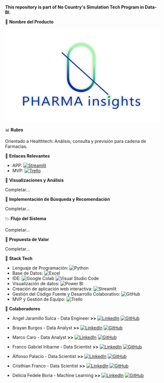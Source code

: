 **This repository is part of No Country's Simulation Tech Program in Data-BI.**

💎 **Nombre del Producto**

![logo](https://github.com/No-Country-simulation/s17-19-n-data-bi/blob/fe4b237d7698aac78b2d76bd8743c987ff32db77/Pi.png)

📊 **Rubro**

Orientado a Healthtech: Análisis, consulta y previsión para cadena de Farmacias.

🔗 **Enlaces Relevantes**

- APP: [![Streamlit](https://img.shields.io/badge/Streamlit-FF4B4B?logo=streamlit&logoColor=white)](https://pharmainsights.streamlit.app)
- MVP: [![Trello](https://img.shields.io/badge/Trello-0079BF?logo=trello&logoColor=white)](https://trello.com/b/nGylF9YE/s17-19-n-data-bi)

💊 **Visualizaciones y Análisis**

Completar...

💊 **Implementación de Búsqueda y Recomendación**

Completar...

📉 **Flujo del Sistema**

Completar...

🦾 **Propuesta de Valor**

Completar...

🤖 **Stack Tech**

- Lenguaje de Programación: ![Python](https://img.shields.io/badge/Python-3776AB?logo=python&logoColor=white)
- Base de Datos: ![Excel](https://img.shields.io/badge/Excel-336791?logo=microsoft-excel&logoColor=green)
- IDE: ![Google Colab](https://img.shields.io/badge/Google_Colab-F9AB00?logo=google-colab&logoColor=white) ![Visual Studio Code](https://img.shields.io/badge/Visual_Studio_Code-007ACC?logo=visual-studio-code&logoColor=white)
- Visualización de datos: ![Power BI](https://img.shields.io/badge/Power_BI-F2C811?logo=power-bi&logoColor=white)
- Creación de aplicación web interactiva: ![Streamlit](https://img.shields.io/badge/Streamlit-FF4B4B?logo=streamlit&logoColor=white)
- Gestión del Código Fuente y Desarrollo Colaborativo: ![GitHub](https://img.shields.io/badge/GitHub-100000?logo=github&logoColor=white)
- MVP y Gestión de Equipo: ![Trello](https://img.shields.io/badge/Trello-0079BF?logo=trello&logoColor=white)

🧩 **Colaboradores**

- Angel Jaramillo Sulca - Data Engineer **>>** [![LinkedIn](https://img.shields.io/badge/LinkedIn-0077B5?logo=linkedin&logoColor=white)](https://www.linkedin.com/in/angeljarads/) [![GitHub](https://img.shields.io/badge/GitHub-100000?logo=github&logoColor=white)](https://github.com/Angeljs094)

- Brayan Burgos - Data Analyst **>>** [![LinkedIn](https://img.shields.io/badge/LinkedIn-0077B5?logo=linkedin&logoColor=white)](https://www.linkedin.com/in/brayan-burgos-49715a183/) [![GitHub](https://img.shields.io/badge/GitHub-100000?logo=github&logoColor=white)](https://github.com/brayan2693)

- Marco Caro - Data Analyst **>>** [![LinkedIn](https://img.shields.io/badge/LinkedIn-0077B5?logo=linkedin&logoColor=white)](https://www.linkedin.com/in/marco-antonio-caro-22459711b/) [![GitHub](https://img.shields.io/badge/GitHub-100000?logo=github&logoColor=white)](https://github.com/brayan2693)

- Franco Gabriel Iribarne - Data Scientist **>>** [![LinkedIn](https://img.shields.io/badge/LinkedIn-0077B5?logo=linkedin&logoColor=white)](https://www.linkedin.com/in/franco-gabriel-iribarne-4101a32ab/) [![GitHub](https://img.shields.io/badge/GitHub-100000?logo=github&logoColor=white)](https://github.com/marco11235813)

- Alfonso Palacio - Data Scientist **>>** [![LinkedIn](https://img.shields.io/badge/LinkedIn-0077B5?logo=linkedin&logoColor=white)](https://www.linkedin.com/in/alfonso-palacio/) [![GitHub](https://img.shields.io/badge/GitHub-100000?logo=github&logoColor=white)](https://github.com/Parzival099)

- Cristhian Franco - Data Scientist **>>** [![LinkedIn](https://img.shields.io/badge/LinkedIn-0077B5?logo=linkedin&logoColor=white)](https://www.linkedin.com/in/cristhian-franco-b17313285) [![GitHub](https://img.shields.io/badge/GitHub-100000?logo=github&logoColor=white)](https://github.com/CoolHero83)

- Delicia Fedele Boria - Machine Learning **>>** [![LinkedIn](https://img.shields.io/badge/LinkedIn-0077B5?logo=linkedin&logoColor=white)](https://www.linkedin.com/in/deliciafedeleboria/) [![GitHub](https://img.shields.io/badge/GitHub-100000?logo=github&logoColor=white)](https://github.com/defedeleboria/)

